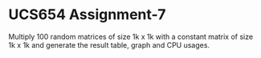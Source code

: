 # UCS654 Assignment-7
Multiply 100 random matrices of size 1k x 1k with a constant matrix of size 1k x 1k and generate the result table, graph and CPU usages.

